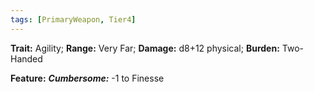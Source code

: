 ```yaml
---
tags: [PrimaryWeapon, Tier4]
---
```

**Trait:** Agility; **Range:** Very Far; **Damage:** d8+12 physical; **Burden:** Two-Handed

**Feature:** ***Cumbersome:*** -1 to Finesse
